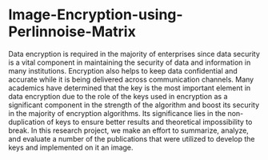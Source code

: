 # Image-Encryption-using-Perlinnoise-Matrix
Data encryption is required in the majority of enterprises since data security is a vital component in maintaining the security of data and information in many institutions. Encryption also helps to keep data confidential and accurate while it is being delivered across communication channels. 
Many academics have determined that the key is the most important element in data encryption due to the role of the keys used in encryption as a significant component in the strength of the algorithm and boost its security in the majority of encryption algorithms. Its significance lies in the non-duplication of keys to ensure better results and theoretical impossibility to break. In this research project, we make an effort to summarize, analyze, and evaluate a number of the publications that were utilized to develop the keys and implemented on it an image.
